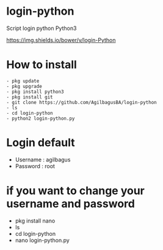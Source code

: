 # login-python
Script login python
Python3 

https://img.shields.io/bower/v/login-Python

# How to install 

```
- pkg update 
- pkg upgrade
- pkg install python3
- pkg install git
- git clone https://github.com/AgilbagusBA/login-python
- ls
- cd login-python
- python2 login-python.py

```

# Login default
- Username : agilbagus
- Password : root

# if you want to change your username and password
- pkg install nano
- ls
- cd login-python
- nano login-python.py
